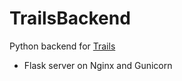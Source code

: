 # TrailsBackend
Python backend for [Trails](https://github.com/andb3/Trails)
- Flask server on Nginx and Gunicorn

